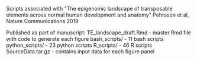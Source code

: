 Scripts associated with "The epigenomic landscape of transposable elements across normal human development and anatomy"
Pehrsson et al, Nature Communications 2019

Published as part of manuscript:
TE_landscape_draft.Rmd - master Rmd file with code to generate each figure
bash_scripts/ - 11 bash scripts
python_scripts/ - 23 python scripts
R_scripts/ - 46 R scripts
SourceData.tar.gz - contains input data for each figure panel

